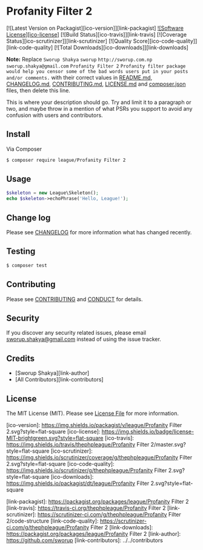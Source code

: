 # Profanity Filter 2

[![Latest Version on Packagist][ico-version]][link-packagist]
[![Software License][ico-license]](LICENSE.md)
[![Build Status][ico-travis]][link-travis]
[![Coverage Status][ico-scrutinizer]][link-scrutinizer]
[![Quality Score][ico-code-quality]][link-code-quality]
[![Total Downloads][ico-downloads]][link-downloads]

**Note:** Replace ```Sworup Shakya``` ```sworup``` ```http://sworup.com.np``` ```sworup.shakya@gmail.com``` ```Profanity Filter 2``` ```Profanity filter package would help you censor some of the bad words users put in your posts and/or comments.``` with their correct values in [README.md](README.md), [CHANGELOG.md](CHANGELOG.md), [CONTRIBUTING.md](CONTRIBUTING.md), [LICENSE.md](LICENSE.md) and [composer.json](composer.json) files, then delete this line.

This is where your description should go. Try and limit it to a paragraph or two, and maybe throw in a mention of what
PSRs you support to avoid any confusion with users and contributors.

## Install

Via Composer

``` bash
$ composer require league/Profanity Filter 2
```

## Usage

``` php
$skeleton = new League\Skeleton();
echo $skeleton->echoPhrase('Hello, League!');
```

## Change log

Please see [CHANGELOG](CHANGELOG.md) for more information what has changed recently.

## Testing

``` bash
$ composer test
```

## Contributing

Please see [CONTRIBUTING](CONTRIBUTING.md) and [CONDUCT](CONDUCT.md) for details.

## Security

If you discover any security related issues, please email sworup.shakya@gmail.com instead of using the issue tracker.

## Credits

- [Sworup Shakya][link-author]
- [All Contributors][link-contributors]

## License

The MIT License (MIT). Please see [License File](LICENSE.md) for more information.

[ico-version]: https://img.shields.io/packagist/v/league/Profanity Filter 2.svg?style=flat-square
[ico-license]: https://img.shields.io/badge/license-MIT-brightgreen.svg?style=flat-square
[ico-travis]: https://img.shields.io/travis/thephpleague/Profanity Filter 2/master.svg?style=flat-square
[ico-scrutinizer]: https://img.shields.io/scrutinizer/coverage/g/thephpleague/Profanity Filter 2.svg?style=flat-square
[ico-code-quality]: https://img.shields.io/scrutinizer/g/thephpleague/Profanity Filter 2.svg?style=flat-square
[ico-downloads]: https://img.shields.io/packagist/dt/league/Profanity Filter 2.svg?style=flat-square

[link-packagist]: https://packagist.org/packages/league/Profanity Filter 2
[link-travis]: https://travis-ci.org/thephpleague/Profanity Filter 2
[link-scrutinizer]: https://scrutinizer-ci.com/g/thephpleague/Profanity Filter 2/code-structure
[link-code-quality]: https://scrutinizer-ci.com/g/thephpleague/Profanity Filter 2
[link-downloads]: https://packagist.org/packages/league/Profanity Filter 2
[link-author]: https://github.com/sworup
[link-contributors]: ../../contributors
